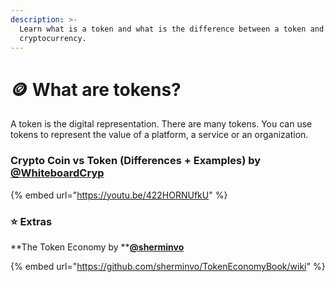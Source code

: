 ```yaml
---
description: >-
  Learn what is a token and what is the difference between a token and a
  cryptocurrency.
---
```


# 🪙 What are tokens?

A token is the digital representation. There are many tokens. You can use tokens to represent the value of a platform, a service or an organization.



### Crypto Coin vs Token (Differences + Examples) by [@WhiteboardCryp](https://twitter.com/WhiteboardCryp1)



{% embed url="https://youtu.be/422HORNUfkU" %}

### ⭐️ Extras

**The Token Economy by **[**@sherminvo**](https://twitter.com/sherminvo)

{% embed url="https://github.com/sherminvo/TokenEconomyBook/wiki" %}

